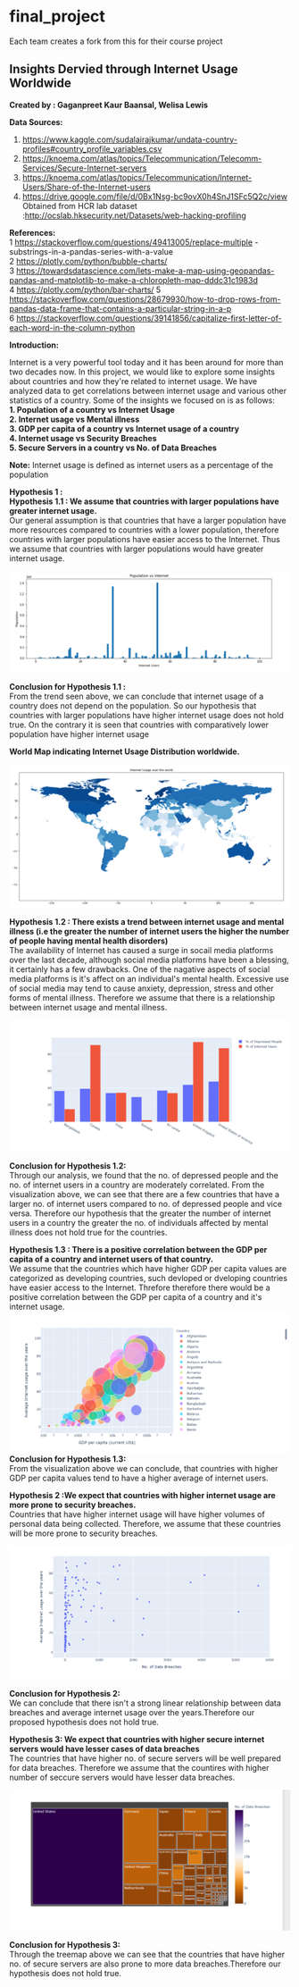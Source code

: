 # final_project
Each team creates a fork from this for their course project

<h2>Insights Dervied through Internet Usage Worldwide</h2>
<b>Created by : Gaganpreet Kaur Baansal, Welisa Lewis</b>

<b>Data Sources:</b>

1. https://www.kaggle.com/sudalairajkumar/undata-country-profiles#country_profile_variables.csv 
2. https://knoema.com/atlas/topics/Telecommunication/Telecomm-Services/Secure-Internet-servers 
3. https://knoema.com/atlas/topics/Telecommunication/Internet-Users/Share-of-the-Internet-users 
4. https://drive.google.com/file/d/0Bx1Nsg-bc9ovX0h4SnJ1SFc5Q2c/view <br>
   Obtained from HCR lab dataset :http://ocslab.hksecurity.net/Datasets/web-hacking-profiling 

<b>References:</b><br>
    1 https://stackoverflow.com/questions/49413005/replace-multiple -substrings-in-a-pandas-series-with-a-value <br>
    2 https://plotly.com/python/bubble-charts/ <br>
    3 https://towardsdatascience.com/lets-make-a-map-using-geopandas-pandas-and-matplotlib-to-make-a-chloropleth-map-dddc31c1983d <br>
    4 https://plotly.com/python/bar-charts/
    5 https://stackoverflow.com/questions/28679930/how-to-drop-rows-from-pandas-data-frame-that-contains-a-particular-string-in-a-p <br>
    6 https://stackoverflow.com/questions/39141856/capitalize-first-letter-of-each-word-in-the-column-python<br>

<b>Introduction:</b>

Internet is a very powerful tool today and it has been around for more than two decades now. In this project, we would like to explore some insights about countries and how they're related to internet usage. We have analyzed data to get correlations between internet usage and various other statistics of a country. Some of the insights we focused on is as follows:<br>
<b>1. Population of a country vs Internet Usage <br>
2. Internet usage vs Mental illness<br>
3. GDP per capita of a country vs Internet usage of a country<br>
4. Internet usage vs Security Breaches<br>
5. Secure Servers in a country vs No. of Data Breaches</b><br>

<b>Note:</b> Internet usage is defined as internet users as a percentage of the population

<b>Hypothesis 1 :</b><br>
<b>Hypothesis 1.1 : We assume that countries with larger populations have greater internet usage.</b><br>
Our general assumption is that countries that have a larger population have more resources compared to countries with a lower population, therefore countries with larger populations have easier access to the Internet. Thus we assume that countries with larger populations would have greater internet usage.

![](/Figures/1.PNG)

<b>Conclusion for Hypothesis 1.1 :</b><br>
From the trend seen above, we can conclude that internet usage of a country does not depend on the population. So our hypothesis that countries with larger populations have higher internet usage does not hold true. On the contrary it is seen that countries with comparatively lower population have higher internet usage

<b>World Map indicating Internet Usage Distribution worldwide.</b>

![](/Figures/2.PNG)

<b>Hypothesis 1.2 : There exists a trend between internet usage and mental illness (i.e the greater the number of internet users the higher the number of people having mental health disorders)</b><br>
The availability of Internet has caused a surge in socail media platforms over the last decade, although social media platforms have been a blessing, it certainly has a few drawbacks. One of the nagative aspects of social media platforms is it's affect on an individual's mental health. Excessive use of social media may tend to cause anxiety, depression, stress and other forms of mental illness. Therefore we assume that there is a relationship between internet usage and mental illness.

![](/Figures/3.PNG)

<b>Conclusion for Hypothesis 1.2:</b><br>
Through our analysis, we found that the no. of depressed people and the no. of internet users in a country are moderately correlated. From the visualization above, we can see that there are a few countries that have a larger no. of internet users compared to no. of depressed people and vice versa. Therefore our hypothesis that the greater the number of internet users in a country the greater the no. of individuals affected by mental illness does not hold true for the countries.

<b>Hypothesis 1.3 : There is a positive correlation between the GDP per capita of a country and internet users of that country.</b><br>
We assume that the countries which have higher GDP per capita values are categorized as developing countries, such devloped or dveloping countries have easier access to the Internet. Threfore therefore there would be a positive correlation between the GDP per capita of a country and it's internet usage.
![](/Figures/4.PNG)
<b>Conclusion for Hypothesis 1.3:</b><br>
From the visualization above we can conclude, that countries with higher GDP per capita values tend to have a higher average of internet users.

<b>Hypothesis 2 :We expect that countries with higher internet usage are more prone to security breaches.</b><br>
Countries that have higher internet usage will have higher volumes of personal data being collected. Therefore, we assume that these countries will be more prone to security breaches.

![](/Figures/5.PNG)

<b>Conclusion for Hypothesis 2:</b><br>
We can conclude that there isn't a strong linear relationship between data breaches and average internet usage over the years.Therefore our proposed hypothesis does not hold true.

<b>Hypothesis 3: We expect that countries with higher secure internet servers would have lesser cases of data breaches</b><br>
The countries that have higher no. of secure servers will be well prepared for data breaches. Therefore we assume that the countires with higher number of seccure servers would have lesser data breaches.

![](/Figures/6.PNG)

<b>Conclusion for Hypothesis 3:</b><br>
Through the treemap above we can see that the countries that have higher no. of secure servers are also prone to more data breaches.Therefore our hypothesis does not hold true.
